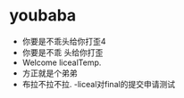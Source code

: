 # youbaba

- 你要是不乖头给你打歪4
- 你要是不乖 头给你打歪
- Welcome licealTemp.
- 方正就是个弟弟
- 布拉不拉不拉.
-liceal对final的提交申请测试


